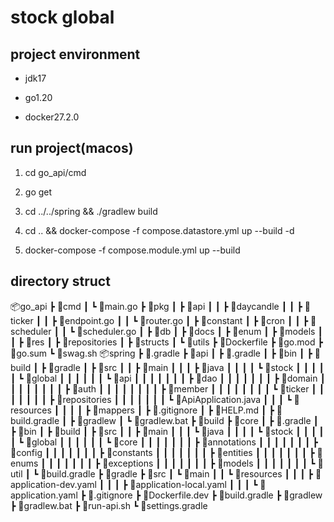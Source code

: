 # stock global

## project environment

- jdk17

- go1.20

- docker27.2.0

## run project(macos)

1. cd go_api/cmd

2. go get

3. cd ../../spring && ./gradlew build

4. cd .. && docker-compose -f compose.datastore.yml up --build -d

5. docker-compose -f compose.module.yml up --build

## directory struct

📦go_api
┣ 📂cmd
┃ ┗ 📜main.go
┣ 📂pkg
┃ ┣ 📂api
┃ ┃ ┣ 📂daycandle
┃ ┃ ┣ 📂ticker
┃ ┃ ┣ 📜endpoint.go
┃ ┃ ┗ 📜router.go
┃ ┣ 📂constant
┃ ┣ 📂cron
┃ ┃ ┣ 📂scheduler
┃ ┃ ┗ 📜scheduler.go
┃ ┣ 📂db
┃ ┣ 📂docs
┃ ┣ 📂enum
┃ ┣ 📂models
┃ ┃ ┣ 📂res
┃ ┣ 📂repositories
┃ ┣ 📂structs
┃ ┗ 📂utils
┣ 📜Dockerfile
┣ 📜go.mod
┣ 📜go.sum
┗ 📜swag.sh
📦spring
┣ 📂.gradle
┣ 📂api
┃ ┣ 📂.gradle
┃ ┣ 📂bin
┃ ┣ 📂build
┃ ┣ 📂gradle
┃ ┣ 📂src
┃ ┃ ┣ 📂main
┃ ┃ ┃ ┣ 📂java
┃ ┃ ┃ ┃ ┗ 📂stock
┃ ┃ ┃ ┃ ┃ ┗ 📂global
┃ ┃ ┃ ┃ ┃ ┃ ┗ 📂api
┃ ┃ ┃ ┃ ┃ ┃ ┃ ┣ 📂dao
┃ ┃ ┃ ┃ ┃ ┃ ┃ ┣ 📂domain
┃ ┃ ┃ ┃ ┃ ┃ ┃ ┃ ┣ 📂auth
┃ ┃ ┃ ┃ ┃ ┃ ┃ ┃ ┣ 📂member
┃ ┃ ┃ ┃ ┃ ┃ ┃ ┃ ┗ 📂ticker
┃ ┃ ┃ ┃ ┃ ┃ ┃ ┣ 📂repositories
┃ ┃ ┃ ┃ ┃ ┃ ┃ ┗ 📜ApiApplication.java
┃ ┃ ┃ ┗ 📂resources
┃ ┃ ┃ ┃ ┣ 📂mappers
┃ ┣ 📜.gitignore
┃ ┣ 📜HELP.md
┃ ┣ 📜build.gradle
┃ ┣ 📜gradlew
┃ ┗ 📜gradlew.bat
┣ 📂build
┣ 📂core
┃ ┣ 📂.gradle
┃ ┣ 📂bin
┃ ┣ 📂build
┃ ┣ 📂src
┃ ┃ ┣ 📂main
┃ ┃ ┃ ┗ 📂java
┃ ┃ ┃ ┃ ┗ 📂stock
┃ ┃ ┃ ┃ ┃ ┗ 📂global
┃ ┃ ┃ ┃ ┃ ┃ ┗ 📂core
┃ ┃ ┃ ┃ ┃ ┃ ┃ ┣ 📂annotations
┃ ┃ ┃ ┃ ┃ ┃ ┃ ┣ 📂config
┃ ┃ ┃ ┃ ┃ ┃ ┃ ┣ 📂constants
┃ ┃ ┃ ┃ ┃ ┃ ┃ ┣ 📂entities
┃ ┃ ┃ ┃ ┃ ┃ ┃ ┣ 📂enums
┃ ┃ ┃ ┃ ┃ ┃ ┃ ┣ 📂exceptions
┃ ┃ ┃ ┃ ┃ ┃ ┃ ┣ 📂models
┃ ┃ ┃ ┃ ┃ ┃ ┃ ┗ 📂util
┃ ┗ 📜build.gradle
┣ 📂gradle
┣ 📂src
┃ ┗ 📂main
┃ ┃ ┗ 📂resources
┃ ┃ ┃ ┣ 📜application-dev.yaml
┃ ┃ ┃ ┣ 📜application-local.yaml
┃ ┃ ┃ ┗ 📜application.yaml
┣ 📜.gitignore
┣ 📜Dockerfile.dev
┣ 📜build.gradle
┣ 📜gradlew
┣ 📜gradlew.bat
┣ 📜run-api.sh
┗ 📜settings.gradle
